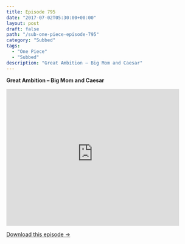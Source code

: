 ```yaml
---
title: Episode 795
date: "2017-07-02T05:30:00+00:00"
layout: post
draft: false
path: "/sub-one-piece-episode-795"
category: "Subbed"
tags:
  - "One Piece"
  - "Subbed"
description: "Great Ambition – Big Mom and Caesar"
---
```


**Great Ambition – Big Mom and Caesar**

<iframe width="640" height="360" src="https://www.rapidvideo.com/e/G6FRPH0C6D" frameborder="0" marginwidth=0 marginheight=0 scrolling=no allowfullscreen style="max-width:90%;"></iframe>

<a href="http://ouo.io/qs/eCodkFEQ?s=https://www.rapidvideo.com/d/G6FRPH0C6D" class="styled_a">Download this episode →</a>

